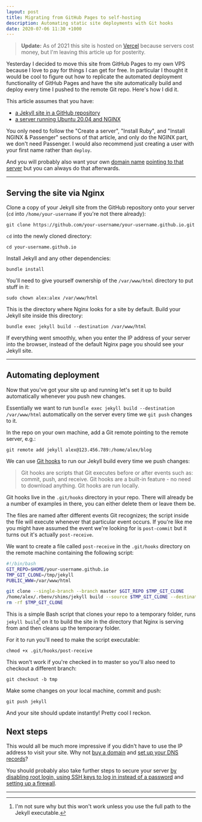 ```yaml
---
layout: post
title: Migrating from GitHub Pages to self-hosting
description: Automating static site deployments with Git hooks
date: 2020-07-06 11:30 +1000
---
```


>**Update:** As of 2021 this site is hosted on [Vercel](https://vercel.com) because servers cost money, but I'm leaving this article up for posterity.

Yesterday I decided to move this site from GitHub Pages to my own VPS because I love to pay for things I can get for free. In particular I thought it would be cool to figure out how to replicate the automated deployment functionality of GitHub Pages and have the site automatically build and deploy every time I pushed to the remote Git repo. Here's how I did it.

This article assumes that you have:
  - [a Jekyll site in a GitHub repository](https://docs.github.com/en/free-pro-team@latest/github/working-with-github-pages/creating-a-github-pages-site-with-jekyll)
  - [a server running Ubuntu 20.04 and NGINX](https://gorails.com/deploy/ubuntu/20.04) 

You only need to follow the "Create a server", "Install Ruby", and "Install NGINX & Passenger" sections of that article, and only do the NGINX part, we don't need Passenger. I would also recommend just creating a user with your first name rather than `deploy`.

And you will probably also want your own [domain name](https://www.namecheap.com/) [pointing to that server](https://www.namecheap.com/support/knowledgebase/article.aspx/9837/46/how-to-connect-a-domain-to-a-server-or-hosting#viaip) but you can always do that afterwards.

---

## Serving the site via Nginx

Clone a copy of your Jekyll site from the GitHub repository onto your server (`cd` into `/home/your-username` if you're not there already):

```shell
git clone https://github.com/your-username/your-username.github.io.git
```

`cd` into the newly cloned directory:

```shell
cd your-username.github.io
```

Install Jekyll and any other dependencies:

```shell
bundle install
```

You'll need to give yourself ownership of the `/var/www/html` directory to put stuff in it:

```shell
sudo chown alex:alex /var/www/html
```

This is the directory where Nginx looks for a site by default. Build your Jekyll site inside this directory:

```shell
bundle exec jekyll build --destination /var/www/html
```

If everything went smoothly, when you enter the IP address of your server into the browser, instead of the default Nginx page you should see your Jekyll site.

---

## Automating deployment

Now that you've got your site up and running let's set it up to build automatically whenever you push new changes.

Essentially we want to run `bundle exec jekyll build --destination /var/www/html` automatically on the server every time we `git push` changes to it.

In the repo on your own machine, add a Git remote pointing to the remote server, e.g.:

```shell
git remote add jekyll alex@123.456.789:/home/alex/blog
```

We can use [Git hooks](https://githooks.com/) to run our Jekyll build every time we push changes:

>Git hooks are scripts that Git executes before or after events such as: commit, push, and receive. Git hooks are a built-in feature - no need to download anything. Git hooks are run locally.

Git hooks live in the `.git/hooks` directory in your repo. There will already be a number of examples in there, you can either delete them or leave them be. 

The files are named after different events Git recognizes; the script inside the file will execute whenever that particular event occurs. If you're like me you might have assumed the event we're looking for is `post-commit` but it turns out it's actually `post-receive`.

We want to create a file called `post-receive` in the `.git/hooks` directory on the remote machine containing the following script:

```bash
#!/bin/bash
GIT_REPO=$HOME/your-username.github.io
TMP_GIT_CLONE=/tmp/jekyll
PUBLIC_WWW=/var/www/html

git clone --single-branch --branch master $GIT_REPO $TMP_GIT_CLONE
/home/alex/.rbenv/shims/jekyll build --source $TMP_GIT_CLONE --destination $PUBLIC_WWW
rm -rf $TMP_GIT_CLONE
```

This is a simple Bash script that clones your repo to a temporary folder, runs `jekyll build`[^2] on it to build the site in the directory that Nginx is serving from and then cleans up the temporary folder.

For it to run you'll need to make the script executable:

```shell
chmod +x .git/hooks/post-receive
```

This won't work if you're checked in to master so you'll also need to checkout a different branch:

```shell
git checkout -b tmp
```

Make some changes on your local machine, commit and push:

```shell
git push jekyll
```

And your site should update instantly! Pretty cool I reckon.

## Next steps

This would all be much more impressive if you didn't have to use the IP address to visit your site. Why not [buy a domain](https://www.namecheap.com/) and [set up your DNS records](https://www.namecheap.com/support/knowledgebase/article.aspx/9837/46/how-to-connect-a-domain-to-a-server-or-hosting#viaip)?

You should probably also take further steps to secure your server [by disabling root login, using SSH keys to log in instead of a password](https://youtu.be/5JvU9wcZSbA&t=296) and [setting up a firewall](https://www.youtube.com/watch?v=Pn_1rb4oF5I).

---

[^1]: There are a few things going on here but explaining them in detail is outside the scope of this article. [Here's a good article that explains some of it.](https://linuxhint.com/path_in_bash/)
[^2]: I'm not sure why but this won't work unless you use the full path to the Jekyll executable.
